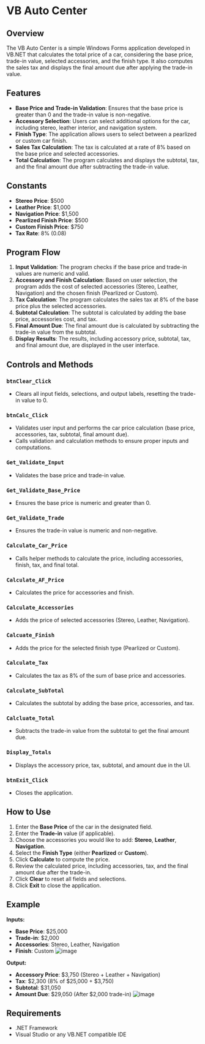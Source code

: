 # VB Auto Center

## Overview
The VB Auto Center is a simple Windows Forms application developed in VB.NET that calculates the total price of a car, considering the base price, trade-in value, selected accessories, and the finish type. It also computes the sales tax and displays the final amount due after applying the trade-in value.

## Features
- **Base Price and Trade-in Validation**: Ensures that the base price is greater than 0 and the trade-in value is non-negative.
- **Accessory Selection**: Users can select additional options for the car, including stereo, leather interior, and navigation system.
- **Finish Type**: The application allows users to select between a pearlized or custom car finish.
- **Sales Tax Calculation**: The tax is calculated at a rate of 8% based on the base price and selected accessories.
- **Total Calculation**: The program calculates and displays the subtotal, tax, and the final amount due after subtracting the trade-in value.

## Constants
- **Stereo Price**: $500
- **Leather Price**: $1,000
- **Navigation Price**: $1,500
- **Pearlized Finish Price**: $500
- **Custom Finish Price**: $750
- **Tax Rate**: 8% (0.08)

## Program Flow
1. **Input Validation**: The program checks if the base price and trade-in values are numeric and valid.
2. **Accessory and Finish Calculation**: Based on user selection, the program adds the cost of selected accessories (Stereo, Leather, Navigation) and the chosen finish (Pearlized or Custom).
3. **Tax Calculation**: The program calculates the sales tax at 8% of the base price plus the selected accessories.
4. **Subtotal Calculation**: The subtotal is calculated by adding the base price, accessories cost, and tax.
5. **Final Amount Due**: The final amount due is calculated by subtracting the trade-in value from the subtotal.
6. **Display Results**: The results, including accessory price, subtotal, tax, and final amount due, are displayed in the user interface.

## Controls and Methods

### `btnClear_Click`
- Clears all input fields, selections, and output labels, resetting the trade-in value to 0.

### `btnCalc_Click`
- Validates user input and performs the car price calculation (base price, accessories, tax, subtotal, final amount due).
- Calls validation and calculation methods to ensure proper inputs and computations.

### `Get_Validate_Input`
- Validates the base price and trade-in value.

### `Get_Validate_Base_Price`
- Ensures the base price is numeric and greater than 0.

### `Get_Validate_Trade`
- Ensures the trade-in value is numeric and non-negative.

### `Calculate_Car_Price`
- Calls helper methods to calculate the price, including accessories, finish, tax, and final total.

### `Calculate_AF_Price`
- Calculates the price for accessories and finish.

### `Calculate_Accessories`
- Adds the price of selected accessories (Stereo, Leather, Navigation).

### `Calcuate_Finish`
- Adds the price for the selected finish type (Pearlized or Custom).

### `Calculate_Tax`
- Calculates the tax as 8% of the sum of base price and accessories.

### `Calculate_SubTotal`
- Calculates the subtotal by adding the base price, accessories, and tax.

### `Calcluate_Total`
- Subtracts the trade-in value from the subtotal to get the final amount due.

### `Display_Totals`
- Displays the accessory price, tax, subtotal, and amount due in the UI.

### `btnExit_Click`
- Closes the application.

## How to Use
1. Enter the **Base Price** of the car in the designated field.
2. Enter the **Trade-in** value (if applicable).
3. Choose the accessories you would like to add: **Stereo**, **Leather**, **Navigation**.
4. Select the **Finish Type** (either **Pearlized** or **Custom**).
5. Click **Calculate** to compute the price.
6. Review the calculated price, including accessories, tax, and the final amount due after the trade-in.
7. Click **Clear** to reset all fields and selections.
8. Click **Exit** to close the application.

## Example
**Inputs:**
- **Base Price**: $25,000
- **Trade-in**: $2,000
- **Accessories**: Stereo, Leather, Navigation
- **Finish**: Custom
![image](https://github.com/user-attachments/assets/2250752d-e0a0-495a-84ad-e0a5b73b3451)

**Output:**
- **Accessory Price**: $3,750 (Stereo + Leather + Navigation)
- **Tax**: $2,300 (8% of $25,000 + $3,750)
- **Subtotal**: $31,050
- **Amount Due**: $29,050 (After $2,000 trade-in)
![image](https://github.com/user-attachments/assets/5dcf2ff4-63c6-424f-8cf4-7091d27e1066)


## Requirements
- .NET Framework
- Visual Studio or any VB.NET compatible IDE


